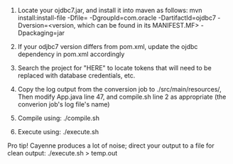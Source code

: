 1) Locate your ojdbc7.jar, and install it into maven as follows:
mvn install:install-file -Dfile=<path to ojdbc7.jar> -DgroupId=com.oracle -DartifactId=ojdbc7 -Dversion=<version, which can be found in its MANIFEST.MF> -Dpackaging=jar

2) If your odjbc7 version differs from pom.xml, update the ojdbc dependency in pom.xml accordingly

3) Search the project for "HERE" to locate tokens that will need to be replaced with database credentials, etc.

4) Copy the log output from the conversion job to ./src/main/resources/,
Then modify App.java line 47, and compile.sh line 2 as appropriate (the converion job's log file's name)

5) Compile using:
./compile.sh

6) Execute using:
./execute.sh

Pro tip! Cayenne produces a lot of noise; direct your output to a file for clean output:
./execute.sh > temp.out
